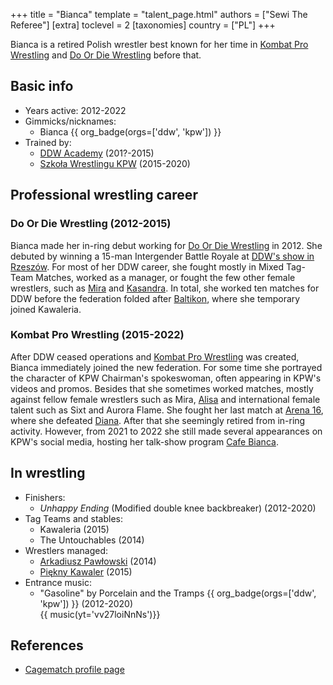 +++
title = "Bianca"
template = "talent_page.html"
authors = ["Sewi The Referee"]
[extra]
toclevel = 2
[taxonomies]
country = ["PL"]
+++

Bianca is a retired Polish wrestler best known for her time in [Kombat Pro Wrestling](@/o/kpw.md) and [Do Or Die Wrestling](@/o/ddw.md) before that.

## Basic info

* Years active: 2012-2022
* Gimmicks/nicknames:
  - Bianca {{ org_badge(orgs=['ddw', 'kpw']) }}
* Trained by:
  - [DDW Academy](@/w/ddw-academy.md) (201?-2015)
  - [Szkoła Wrestlingu KPW](@/o/szkola-kpw.md) (2015-2020)

## Professional wrestling career

### Do Or Die Wrestling (2012-2015)

Bianca made her in-ring debut working for [Do Or Die Wrestling](@/o/ddw.md) in 2012. She debuted by winning a 15-man Intergender Battle Royale at [DDW's show in Rzeszów](@/e/ddw/2012-03-09-ddw-6.md). For most of her DDW career, she fought mostly in Mixed Tag-Team Matches, worked as a manager, or fought the few other female wrestlers, such as [Mira](@/w/mira.md) and [Kasandra](@/w/kasandra.md). In total, she worked ten matches for DDW before the federation folded after [Baltikon](@/e/ddw/2015-07-24-ddw-baltikon.md), where she temporary joined Kawaleria.

### Kombat Pro Wrestling (2015-2022)

After DDW ceased operations and [Kombat Pro Wrestling](@/o/kpw.md) was created, Bianca immediately joined the new federation. For some time she portrayed the character of KPW Chairman's spokeswoman, often appearing in KPW's videos and promos. Besides that she sometimes worked matches, mostly against fellow female wrestlers such as Mira, [Alisa](@/w/alisa.md) and international female talent such as Sixt and Aurora Flame. She fought her last match at [Arena 16](@/e/kpw/2020-02-01-kpw-arena-16.md), where she defeated [Diana](@/w/diana-strong.md). After that she seemingly retired from in-ring activity. However, from 2021 to 2022 she still made several appearances on KPW's social media, hosting her talk-show program [Cafe Bianca][cafe-bianca].

## In wrestling

* Finishers:
  - _Unhappy Ending_ (Modified double knee backbreaker) (2012-2020)
* Tag Teams and stables:
  - Kawaleria (2015)
  - The Untouchables (2014)
* Wrestlers managed:
  - [Arkadiusz Pawłowski](@/w/pan-pawlowski.md) (2014)
  - [Piękny Kawaler](@/w/piekny-kawaler.md) (2015)
* Entrance music:
  - "Gasoline" by Porcelain and the Tramps
    {{ org_badge(orgs=['ddw', 'kpw']) }} (2012-2020) <br>
    {{ music(yt='vv27loiNnNs')}}

## References

* [Cagematch profile page](https://www.cagematch.net/?id=2&nr=15408)

[cafe-bianca]: https://www.youtube.com/watch?v=bzTNhK0G478
